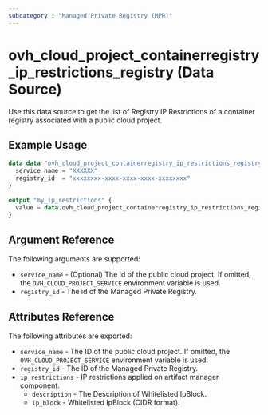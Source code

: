 ```yaml
---
subcategory : "Managed Private Registry (MPR)"
---
```


# ovh_cloud_project_containerregistry_ip_restrictions_registry (Data Source)

Use this data source to get the list of Registry IP Restrictions of a container registry associated with a public cloud project.

## Example Usage

```terraform
data data "ovh_cloud_project_containerregistry_ip_restrictions_registry" "my_iprestrictions_data" {
  service_name = "XXXXXX"
  registry_id  = "xxxxxxxx-xxxx-xxxx-xxxx-xxxxxxxx"
}

output "my_ip_restrictions" {
  value = data.ovh_cloud_project_containerregistry_ip_restrictions_registry.my_iprestrictions_data.ip_restrictions
}
```

## Argument Reference

The following arguments are supported:

* `service_name` - (Optional) The id of the public cloud project. If omitted, the `OVH_CLOUD_PROJECT_SERVICE` environment variable is used.
* `registry_id` - The id of the Managed Private Registry.

## Attributes Reference

The following attributes are exported:

* `service_name` - The ID of the public cloud project. If omitted, the `OVH_CLOUD_PROJECT_SERVICE` environment variable is used.
* `registry_id` - The ID of the Managed Private Registry.
* `ip_restrictions` - IP restrictions applied on artifact manager component.
  * `description` - The Description of Whitelisted IpBlock.
  * `ip_block` - Whitelisted IpBlock (CIDR format).
